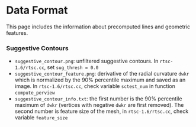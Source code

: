 # Data Format

This page includes the information about precomputed lines and geometric features.

### Suggestive Contours
- `suggestive_contour.png`: unfiltered suggestive contours. In `rtsc-1.6/rtsc.cc`, set `sug_thresh = 0.0`
- `suggestive_contour_feature.png`: derivative of the radial curvature `dwkr` which is normalized by the 90% percentile maximum and saved as an image. In `rtsc-1.6/rtsc.cc`, check variable `sctest_num` in function `compute_perview`
- `suggestive_contour_info.txt`: the first number is the 90% percentile maximum of `dwkr` (vertices with negative `dwkr` are first removed). The second number is feature size of the mesh, in `rtsc-1.6/rtsc.cc`, check variable `feature_size`